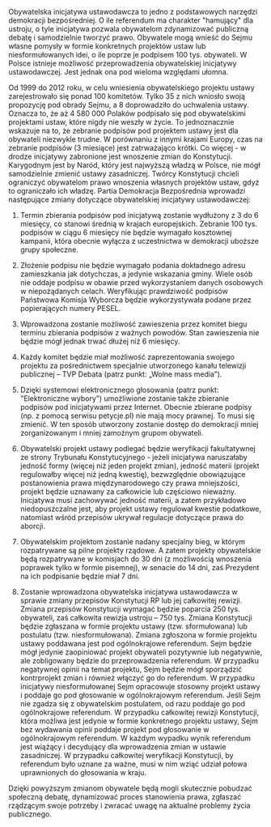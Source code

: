 Obywatelska inicjatywa ustawodawcza to jedno z podstawowych narzędzi demokracji bezpośredniej. O ile referendum ma charakter "hamujący" dla ustroju, o tyle inicjatywa pozwala obywatelom zdynamizować publiczną debatę i samodzielnie tworzyć prawo. Obywatele mogą wnieść do Sejmu własne pomysły w formie konkretnych projektów ustaw lub niesformułowanych idei, o ile poprze je podpisem 100 tys. obywateli. W Polsce istnieje możliwość przeprowadzenia obywatelskiej inicjatywy ustawodawczej. Jest jednak ona pod wieloma względami ułomna.

Od 1999 do 2012 roku, w celu wniesienia obywatelskiego projektu ustawy zarejestrowało się ponad 100 komitetów. Tylko 35 z nich wniosło swoją propozycję pod obrady Sejmu, a 8 doprowadziło do uchwalenia ustawy. Oznacza to, że aż 4 580 000 Polaków podpisało się pod obywatelskimi projektami ustaw, które nigdy nie weszły w życie. To jednoznacznie wskazuje na to, że zebranie podpisów pod projektem ustawy jest dla obywateli niezwykle trudne. W porównaniu z innymi krajami Europy, czas na zebranie podpisów (3 miesiące) jest zatrważająco krótki. Co więcej - w drodze inicjatywy zabronione jest wnoszenie zmian do Konstytucji. Karygodnym jest by Naród, który jest najwyższą władzą w Polsce, nie mógł samodzielnie zmienić ustawy zasadniczej. Twórcy Konstytucji chcieli ograniczyć obywatelom prawo wnoszenia własnych projektów ustaw, gdyż to ograniczało ich władzę. Partia Demokracja Bezpośrednia wprowadzi następujące zmiany dotyczące obywatelskiej inicjatywy ustawodawczej:

1. Termin zbierania podpisów pod inicjatywą zostanie wydłużony z 3 do 6 miesięcy, co stanowi średnią w krajach europejskich. Zebranie 100 tys. podpisów w ciągu 6 miesięcy nie będzie wymagało kosztownej kampanii, która obecnie wyłącza z uczestnictwa w demokracji uboższe grupy społeczne.

2. Złożenie podpisu nie będzie wymagało podania dokładnego adresu zamieszkania jak dotychczas, a jedynie wskazania gminy. Wiele osób nie oddaje podpisu w obawie przed wykorzystaniem danych osobowych w niepożądanych celach. Weryfikując prawdziwość podpisów Państwowa Komisja Wyborcza będzie wykorzystywała podane przez popierających numery PESEL.

3. Wprowadzona zostanie możliwość zawieszenia przez komitet biegu terminu zbierania podpisów z ważnych powodów. Stan zawieszenia nie będzie mógł jednak trwać dłużej niż 6 miesięcy.

4. Każdy komitet będzie miał możliwość zaprezentowania swojego projektu za pośrednictwem specjalnie utworzonego kanału telewizji publicznej – TVP Debata (patrz punkt: „Wolne mass media”).

5. Dzięki systemowi elektronicznego głosowania (patrz punkt: "Elektroniczne wybory") umożliwione zostanie także zbieranie podpisów pod inicjatywami przez Internet. Obecnie zbierane podpisy (np. z pomocą serwisu petycje.pl) nie mają mocy prawnej. To musi się zmienić. W ten sposób utworzony zostanie dostęp do demokracji mniej zorganizowanym i mniej zamożnym grupom obywateli.

6. Obywatelski projekt ustawy podlegać będzie weryfikacji fakultatywnej ze strony Trybunału Konstytucyjnego - jeżeli inicjatywa naruszałaby jedność formy (więcej niż jeden projekt zmian), jedność materii (projekt regulowałby więcej niż jedną kwestię), bezwzględnie obowiązujące postanowienia prawa międzynarodowego czy prawa mniejszości, projekt będzie uznawany za całkowicie lub częściowo nieważny. Inicjatywa musi zachowywać jedność materii, a zatem przykładowo niedopuszczalne jest, aby projekt ustawy regulował kwestie podatkowe, natomiast wśród przepisów ukrywał regulacje dotyczące prawa do aborcji.

7. Obywatelskim projektom zostanie nadany specjalny bieg, w którym rozpatrywane są pilne projekty rządowe. A zatem projekty obywatelskie będą rozpatrywane w komisjach do 30 dni (z możliwością wnoszenia poprawek tylko w formie pisemnej), w senacie do 14 dni, zaś Prezydent na ich podpisanie będzie miał 7 dni.

8. Zostanie wprowadzona obywatelska inicjatywa ustawodawcza w sprawie zmiany przepisów Konstytucji RP lub jej całkowitej rewizji. Zmiana przepisów Konstytucji wymagać będzie poparcia 250 tys. obywateli, zaś całkowita rewizja ustroju – 750 tys. Zmiana Konstytucji będzie zgłaszana w formie projektu ustawy (tzw. sformułowana) lub postulatu (tzw. niesformułowana). Zmiana zgłoszona w formie projektu ustawy poddawana jest pod ogólnokrajowe referendum. Sejm będzie mógł jedynie zaopiniować projekt obywateli pozytywnie lub negatywnie, ale zobligowany będzie do przeprowadzenia referendum. W przypadku negatywnej opinii na temat projektu, Sejm będzie mógł sporządzić kontrprojekt zmian i również włączyć go do referendum. W przypadku inicjatywy niesformułowanej Sejm opracowuje stosowny projekt ustawy i poddaje go pod głosowanie w ogólnokrajowym referendum. Jeśli Sejm nie zgadza się z obywatelskim postulatem, od razu poddaje go pod ogólnokrajowe referendum. W przypadku całkowitej rewizji Konstytucji, która możliwa jest jedynie w formie konkretnego projektu ustawy, Sejm bez wydawania opinii poddaje projekt pod głosowanie w ogólnokrajowym referendum. W każdym wypadku wynik referendum jest wiążący i decydujący dla wprowadzenia zmian w ustawie zasadniczej. W przypadku całkowitej weryfikacji Konstytucji, by referendum było uznane za ważne, musi w nim wziąć udział połowa uprawnionych do głosowania w kraju.

Dzięki powyższym zmianom obywatele będą mogli skutecznie pobudzać społeczną debatę, dynamizować proces stanowienia prawa, zgłaszać rządzącym swoje potrzeby i zwracać uwagę na aktualne problemy życia publicznego.